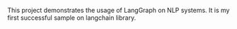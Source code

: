 This project demonstrates the usage of LangGraph on NLP systems. It is my first successful sample on langchain library.

